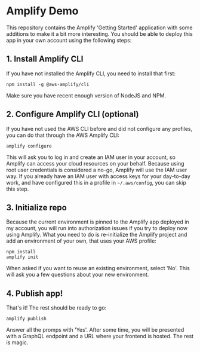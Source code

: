 # Amplify Demo

This repository contains the Amplify 'Getting Started' application with some additions to make
it a bit more interesting. You should be able to deploy this app in your own account using the
following steps:

## 1. Install Amplify CLI

If you have not installed the Amplify CLI, you need to install that first:

```
npm install -g @aws-amplify/cli
```

Make sure you have recent enough version of NodeJS and NPM.

## 2. Configure Amplify CLI (optional)

If you have not used the AWS CLI before and did not configure any profiles, you can do that
through the AWS Amplify CLI:

```
amplify configure
```

This will ask you to log in and create an IAM user in your account, so Amplify can access
your cloud resources on your behalf. Because using root user credentials is considered a
no-go, Amplify will use the IAM user way. If you already have an IAM user with access keys
for your day-to-day work, and have configured this in a profile in `~/.aws/config`, you can
skip this step.

## 3. Initialize repo

Because the current environment is pinned to the Amplify app deployed in my account, you
will run into authorization issues if you try to deploy now using Amplify. What you need
to do is re-initialize the Amplify project and add an environment of your own, that uses
your AWS profile:

```
npm install
amplify init
```

When asked if you want to reuse an existing environment, select 'No'. This will ask you a
few questions about your new environment.

## 4. Publish app!

That's it! The rest should be ready to go:

```
amplify publish
```

Answer all the promps with 'Yes'. After some time, you will be presented with a GraphQL
endpoint and a URL where your frontend is hosted. The rest is magic.
